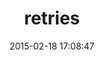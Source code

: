---
layout: post
title:  "retries"
repo:   "ooyala/retries"
date:   2015-02-18 17:08:47
gemurl: https://github.com/ooyala/retries
---